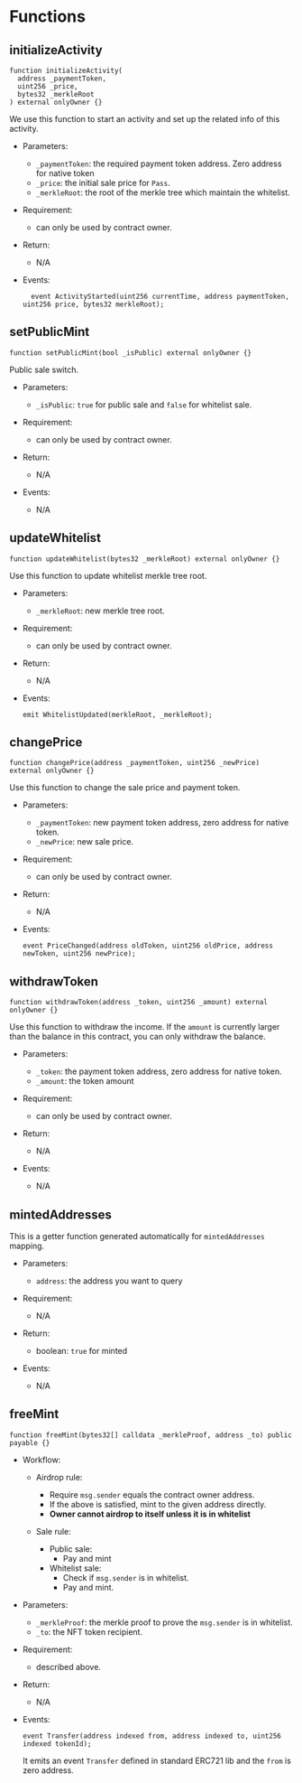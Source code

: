 # Functions

## initializeActivity

```solidity
function initializeActivity(
  address _paymentToken,
  uint256 _price,
  bytes32 _merkleRoot
) external onlyOwner {}

```

We use this function to start an activity and set up the related info of this activity.

- Parameters:

  - `_paymentToken`: the required payment token address. Zero address for native token
  - `_price`: the initial sale price for `Pass`.
  - `_merkleRoot`: the root of the merkle tree which maintain the whitelist.

- Requirement:

  - can only be used by contract owner.

- Return:

  - N/A

- Events:

  ```solidity
    event ActivityStarted(uint256 currentTime, address paymentToken, uint256 price, bytes32 merkleRoot);
  ```

## setPublicMint

```solidity
function setPublicMint(bool _isPublic) external onlyOwner {}

```

Public sale switch.

- Parameters:

  - `_isPublic`: `true` for public sale and `false` for whitelist sale.

- Requirement:

  - can only be used by contract owner.

- Return:

  - N/A

- Events:

  - N/A

## updateWhitelist

```solidity
function updateWhitelist(bytes32 _merkleRoot) external onlyOwner {}

```

Use this function to update whitelist merkle tree root.

- Parameters:

  - `_merkleRoot`: new merkle tree root.

- Requirement:

  - can only be used by contract owner.

- Return:

  - N/A

- Events:

  ```solidity
  emit WhitelistUpdated(merkleRoot, _merkleRoot);
  ```

## changePrice

```solidity
function changePrice(address _paymentToken, uint256 _newPrice) external onlyOwner {}

```

Use this function to change the sale price and payment token.

- Parameters:

  - `_paymentToken`: new payment token address, zero address for native token.
  - `_newPrice`: new sale price.

- Requirement:

  - can only be used by contract owner.

- Return:

  - N/A

- Events:

  ```solidity
  event PriceChanged(address oldToken, uint256 oldPrice, address newToken, uint256 newPrice);
  ```

## withdrawToken

```solidity
function withdrawToken(address _token, uint256 _amount) external onlyOwner {}

```

Use this function to withdraw the income. If the `amount` is currently larger than the balance in this contract, you can only withdraw the balance.

- Parameters:

  - `_token`: the payment token address, zero address for native token.
  - `_amount`: the token amount

- Requirement:

  - can only be used by contract owner.

- Return:

  - N/A

- Events:
  - N/A

## mintedAddresses

This is a getter function generated automatically for `mintedAddresses` mapping.

- Parameters:

  - `address`: the address you want to query

- Requirement:

  - N/A

- Return:

  - boolean: `true` for minted

- Events:
  - N/A

## freeMint

```solidity
function freeMint(bytes32[] calldata _merkleProof, address _to) public payable {}

```

- Workflow:

  - Airdrop rule:

    - Require `msg.sender` equals the contract owner address.
    - If the above is satisfied, mint to the given address directly.
    - **Owner cannot airdrop to itself unless it is in whitelist**

  - Sale rule:
    - Public sale:
      - Pay and mint
    - Whitelist sale:
      - Check if `msg.sender` is in whitelist.
      - Pay and mint.

- Parameters:

  - `_merkleProof`: the merkle proof to prove the `msg.sender` is in whitelist.
  - `_to`: the NFT token recipient.

- Requirement:

  - described above.

- Return:

  - N/A

- Events:

  ```solidity
  event Transfer(address indexed from, address indexed to, uint256 indexed tokenId);

  ```

  It emits an event `Transfer` defined in standard ERC721 lib and the `from` is zero address.

